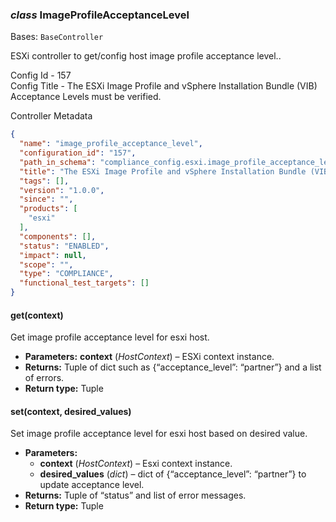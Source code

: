 ### *class* ImageProfileAcceptanceLevel

Bases: `BaseController`

ESXi controller to get/config host image profile acceptance level..

Config Id - 157
<br/>
Config Title - The ESXi Image Profile and vSphere Installation Bundle (VIB) Acceptance Levels must be verified.
<br/>

Controller Metadata
```json
{
  "name": "image_profile_acceptance_level",
  "configuration_id": "157",
  "path_in_schema": "compliance_config.esxi.image_profile_acceptance_level",
  "title": "The ESXi Image Profile and vSphere Installation Bundle (VIB) Acceptance Levels must be verified",
  "tags": [],
  "version": "1.0.0",
  "since": "",
  "products": [
    "esxi"
  ],
  "components": [],
  "status": "ENABLED",
  "impact": null,
  "scope": "",
  "type": "COMPLIANCE",
  "functional_test_targets": []
}
```

#### get(context)

Get image profile acceptance level for esxi host.

* **Parameters:**
  **context** (*HostContext*) – ESXi context instance.
* **Returns:**
  Tuple of dict such as {“acceptance_level”: “partner”} and a list of errors.
* **Return type:**
  Tuple

#### set(context, desired_values)

Set image profile acceptance level for esxi host based on desired value.

* **Parameters:**
  * **context** (*HostContext*) – Esxi context instance.
  * **desired_values** (*dict*) – dict of {“acceptance_level”: “partner”} to update acceptance level.
* **Returns:**
  Tuple of “status” and list of error messages.
* **Return type:**
  Tuple
